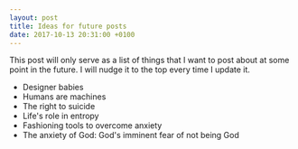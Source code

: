 ```yaml
---
layout: post
title: Ideas for future posts
date: 2017-10-13 20:31:00 +0100
---
```

This post will only serve as a list of things that I want to post about at some
point in the future. I will nudge it to the top every time I update it. 
  
- Designer babies
- Humans are machines
- The right to suicide
- Life's role in entropy
- Fashioning tools to overcome anxiety
- The anxiety of God: God's imminent fear of not being God
